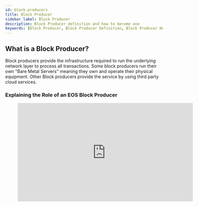```yaml
---
id: block-producers
title: Block Producer
sidebar_label: Block Producer
description: Block Producer definition and how to become one
keywords: [Block Producer, Block Producer Definition, Block Producer How to become one, EOSIO, EOS, EOS Costa Rica, eosio.io, What is Block Producer?, What is the Block Producer?]
---
```


## What is a Block Producer?

Block producers provide the infrastructure required to run the underlying network layer to process all transactions. Some block producers run their own "Bare Metal Servers" meaning they own and operate their physical equipment. Other Block producers provide the service by using third party cloud services.  

### Explaining the Role of an EOS Block Producer

<figure class="video_container">
  <iframe width="560" height="315" src="https://www.youtube.com/embed/YLt5uexD9gg" frameborder="0" allowfullscreen="true"> </iframe>
</figure>